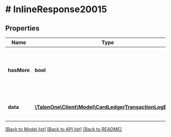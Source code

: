 # # InlineResponse20015

## Properties

Name | Type | Description | Notes
------------ | ------------- | ------------- | -------------
**hasMore** | **bool** | true means there is more data in the source collection to request.. | 
**data** | [**\TalonOne\Client\Model\CardLedgerTransactionLogEntry[]**](CardLedgerTransactionLogEntry.md) | List of loyalty card transaction logs. | 

[[Back to Model list]](../../README.md#documentation-for-models) [[Back to API list]](../../README.md#documentation-for-api-endpoints) [[Back to README]](../../README.md)



